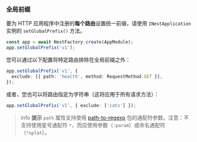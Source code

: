 ### 全局前缀

要为 HTTP 应用程序中注册的**每个路由**设置统一前缀，请使用 `INestApplication` 实例的 `setGlobalPrefix()` 方法。

```typescript
const app = await NestFactory.create(AppModule);
app.setGlobalPrefix('v1');
```

您可以通过以下配置将特定路由排除在全局前缀之外：

```typescript
app.setGlobalPrefix('v1', {
  exclude: [{ path: 'health', method: RequestMethod.GET }],
});
```

或者，您也可以将路由指定为字符串（这将应用于所有请求方法）：

```typescript
app.setGlobalPrefix('v1', { exclude: ['cats'] });
```

> info **提示** `path` 属性支持使用 [path-to-regexp](https://github.com/pillarjs/path-to-regexp#parameters) 包的通配符参数。注意：不支持使用星号通配符 `*`，而应使用参数（`:param`）或命名通配符（`*splat`）。